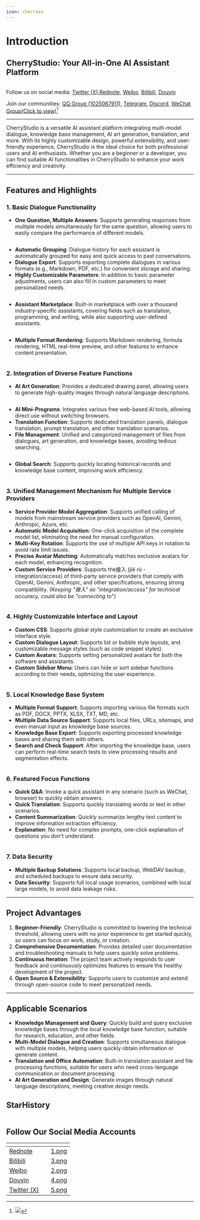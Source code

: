 ```yaml
---
icon: cherries
---
```


# Introduction

## CherryStudio: Your All-in-One AI Assistant Platform

<figure><img src=".gitbook/assets/docs-readme-banner1.png" alt=""><figcaption></figcaption></figure>

Follow us on social media: [Twitter (X)](https://x.com/CherryStudioAPP?t=DYR0ulaLur-bO4Us3bG79A%5C\&s=05),[Rednote](https://www.xiaohongshu.com/user/profile/662b6853000000000b031d9a?xsec_token=YB_1nKvlH4r5hPYVVbbsNHF8Y6n6AKlm5-DaggPCtd2DQ%3D\&xsec_source=app_share\&xhsshare=CopyLink\&appuid=662b6853000000000b031d9a\&apptime=1738627324\&share_id=ace5db41b5954fab8d98a2a7865a62bc\&share_channel=copy_link), [Weibo](https://weibo.com/u/7975656228), [Bilibili](https://space.bilibili.com/3546657515898892?plat_id=1%5C\&share_from=space%5C\&share_medium=android%5C\&share_plat=android%5C\&share_session_id=864e7c2b-5488-4564-9893-9a72f413811e%5C\&share_source=COPY%5C\&share_tag=s_i%5C\&timestamp=1738627360%5C\&unique_k=hIfGgDW), [Douyin](https://www.douyin.com/user/MS4wLjABAAAAmw9A54m5J0hHVMQY5eGrVJ-EHDoOS0hgJ6M1F9MN2Tn2V163A0xrC4_KVzfmQSxC?previous_page=app_code_link)

Join our communities: [QQ Group (1025067911)](https://qm.qq.com/q/RIBAO2pPKS), [Telegram](https://t.me/CherryStudioAI), [Discord](https://discord.gg/wez8HtpxqQ), [WeChat Group(Click to view)](#user-content-fn-1)[^1]

***

CherryStudio is a versatile AI assistant platform integrating multi-model dialogue, knowledge base management, AI art generation, translation, and more. With its highly customizable design, powerful extensibility, and user-friendly experience, CherryStudio is the ideal choice for both professional users and AI enthusiasts. Whether you are a beginner or a developer, you can find suitable AI functionalities in CherryStudio to enhance your work efficiency and creativity.

***

## **Features and Highlights**

### **1. Basic Dialogue Functionality**

* **One Question, Multiple Answers**: Supports generating responses from multiple models simultaneously for the same question, allowing users to easily compare the performance of different models.

<figure><img src=".gitbook/assets/docs-readme-1 (1) (1).png" alt=""><figcaption></figcaption></figure>

* **Automatic Grouping**: Dialogue history for each assistant is automatically grouped for easy and quick access to past conversations.
* **Dialogue Export**: Supports exporting complete dialogues in various formats (e.g., Markdown, PDF, etc.) for convenient storage and sharing.
* **Highly Customizable Parameters**: In addition to basic parameter adjustments, users can also fill in custom parameters to meet personalized needs.​

<figure><img src=".gitbook/assets/docs-readme-2 (2).png" alt=""><figcaption></figcaption></figure>

* **Assistant Marketplace**: Built-in marketplace with over a thousand industry-specific assistants, covering fields such as translation, programming, and writing, while also supporting user-defined assistants.​

<figure><img src=".gitbook/assets/docs-readme-4.png" alt=""><figcaption></figcaption></figure>

* **Multiple Format Rendering**: Supports Markdown rendering, formula rendering, HTML real-time preview, and other features to enhance content presentation.

<figure><img src=".gitbook/assets/docs-readme-3 (1).png" alt=""><figcaption></figcaption></figure>

### **2. Integration of Diverse Feature Functions**

* **AI Art Generation**: Provides a dedicated drawing panel, allowing users to generate high-quality images through natural language descriptions.

<figure><img src=".gitbook/assets/docs-readme-5.png" alt=""><figcaption></figcaption></figure>

* **AI Mini-Programs**: Integrates various free web-based AI tools, allowing direct use without switching browsers.
* **Translation Function**: Supports dedicated translation panels, dialogue translation, prompt translation, and other translation scenarios.
* **File Management**: Unified and categorized management of files from dialogues, art generation, and knowledge bases, avoiding tedious searching.

<figure><img src=".gitbook/assets/docs-readme-6.png" alt=""><figcaption></figcaption></figure>

* **Global Search**: Supports quickly locating historical records and knowledge base content, improving work efficiency.

<figure><img src=".gitbook/assets/docs-readme-7.png" alt=""><figcaption></figcaption></figure>

### **3. Unified Management Mechanism for Multiple Service Providers**

* **Service Provider Model Aggregation**: Supports unified calling of models from mainstream service providers such as OpenAI, Gemini, Anthropic, Azure, etc.
* **Automatic Model Acquisition**: One-click acquisition of the complete model list, eliminating the need for manual configuration.
* **Multi-Key Rotation**: Supports the use of multiple API keys in rotation to avoid rate limit issues.
* **Precise Avatar Matching**: Automatically matches exclusive avatars for each model, enhancing recognition.
* **Custom Service Providers**: Supports the接入 (jiē rù - integration/access) of third-party service providers that comply with OpenAI, Gemini, Anthropic, and other specifications, ensuring strong compatibility. _(Keeping "接入" as "integration/access" for technical accuracy, could also be "connecting to")_

<figure><img src=".gitbook/assets/docs-readme-8.png" alt=""><figcaption></figcaption></figure>

### **4. Highly Customizable Interface and Layout**

* **Custom CSS**: Supports global style customization to create an exclusive interface style.
* **Custom Dialogue Layout**: Supports list or bubble style layouts, and customizable message styles (such as code snippet styles).
* **Custom Avatars**: Supports setting personalized avatars for both the software and assistants.
* **Custom Sidebar Menu**: Users can hide or sort sidebar functions according to their needs, optimizing the user experience.

<figure><img src=".gitbook/assets/docs-readme-9.png" alt=""><figcaption></figcaption></figure>

### **5. Local Knowledge Base System**

* **Multiple Format Support**: Supports importing various file formats such as PDF, DOCX, PPTX, XLSX, TXT, MD, etc.
* **Multiple Data Source Support**: Supports local files, URLs, sitemaps, and even manual input as knowledge base sources.
* **Knowledge Base Export**: Supports exporting processed knowledge bases and sharing them with others.
* **Search and Check Support**: After importing the knowledge base, users can perform real-time search tests to view processing results and segmentation effects.

<figure><img src=".gitbook/assets/docs-readme-10.png" alt=""><figcaption></figcaption></figure>

### **6. Featured Focus Functions**

* **Quick Q\&A**: Invoke a quick assistant in any scenario (such as WeChat, browser) to quickly obtain answers.
* **Quick Translation**: Supports quickly translating words or text in other scenarios.
* **Content Summarization**: Quickly summarize lengthy text content to improve information extraction efficiency.
* **Explanation**: No need for complex prompts, one-click explanation of questions you don't understand.

<figure><img src=".gitbook/assets/docs-readme-11.png" alt=""><figcaption></figcaption></figure>

### **7. Data Security**

* **Multiple Backup Solutions**: Supports local backup, WebDAV backup, and scheduled backups to ensure data security.
* **Data Security**: Supports full local usage scenarios, combined with local large models, to avoid data leakage risks.

***

## **Project Advantages**

1. **Beginner-Friendly**: CherryStudio is committed to lowering the technical threshold, allowing users with no prior experience to get started quickly, so users can focus on work, study, or creation.
2. **Comprehensive Documentation**: Provides detailed user documentation and troubleshooting manuals to help users quickly solve problems.
3. **Continuous Iteration**: The project team actively responds to user feedback and continuously optimizes features to ensure the healthy development of the project.
4. **Open Source & Extensibility**: Supports users to customize and extend through open-source code to meet personalized needs.

***

## **Applicable Scenarios**

* **Knowledge Management and Query**: Quickly build and query exclusive knowledge bases through the local knowledge base function, suitable for research, education, and other fields.
* **Multi-Model Dialogue and Creation**: Supports simultaneous dialogue with multiple models, helping users quickly obtain information or generate content.
* **Translation and Office Automation**: Built-in translation assistant and file processing functions, suitable for users who need cross-language communication or document processing.
* **AI Art Generation and Design**: Generate images through natural language descriptions, meeting creative design needs.

## StarHistory

<figure><img src="https://urlscan.io/liveshot/?width=1300&#x26;height=620&#x26;url=https://cherrystarhistory.ocool.online/" alt=""><figcaption></figcaption></figure>

## Follow Our Social Media Accounts

<table data-view="cards"><thead><tr><th></th><th data-hidden></th><th data-hidden data-card-cover data-type="files"></th></tr></thead><tbody><tr><td><a href="https://www.xiaohongshu.com/user/profile/662b6853000000000b031d9a?xsec_token=YB_1nKvlH4r5hPYVVbbsNHF8Y6n6AKlm5-DaggPCtd2DQ%3D&#x26;xsec_source=app_share&#x26;xhsshare=CopyLink&#x26;appuid=662b6853000000000b031d9a&#x26;apptime=1738627324&#x26;share_id=ace5db41b5954fab8d98a2a7865a62bc&#x26;share_channel=copy_link">Rednote</a></td><td></td><td><a href=".gitbook/assets/1.png">1.png</a></td></tr><tr><td><a href="https://b23.tv/hIfGgDW">Bilibili</a></td><td></td><td><a href=".gitbook/assets/3.png">3.png</a></td></tr><tr><td><a href="https://weibo.com/u/7975656228">Weibo</a></td><td></td><td><a href=".gitbook/assets/2.png">2.png</a></td></tr><tr><td><a href="https://v.douyin.com/ifTpX4X7">Douyin</a></td><td></td><td><a href=".gitbook/assets/4.png">4.png</a></td></tr><tr><td><a href="https://x.com/CherryStudioAPP?t=DYR0ulaLur-bO4Us3bG79A&#x26;s=05">Twitter (X)</a></td><td></td><td><a href=".gitbook/assets/5.png">5.png</a></td></tr></tbody></table>

[^1]: ![](.gitbook/assets/image.avif)
